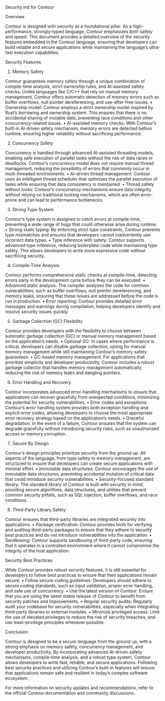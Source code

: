 Security.md for Contour

Overview

Contour is designed with security as a foundational pillar. As a high-performance, strongly-typed language, Contour emphasizes both safety and speed. This document provides a detailed overview of the security features embedded in the Contour language, ensuring that developers can build reliable and secure applications while maintaining the language’s ultra-fast execution capabilities.

Security Features

1. Memory Safety

Contour guarantees memory safety through a unique combination of compile-time analysis, strict ownership rules, and AI-assisted safety checks. Unlike languages like C/C++ that rely on manual memory management, Contour offers automatic detection of memory errors such as buffer overflows, null pointer dereferencing, and use-after-free issues.
	•	Ownership model: Contour employs a strict ownership model inspired by Rust’s borrowing and ownership system. This ensures that there is no accidental sharing of mutable data, preventing race conditions and other concurrency-related issues.
	•	AI-assisted memory checks: With Contour’s built-in AI-driven safety mechanism, memory errors are detected before runtime, ensuring higher reliability without sacrificing performance.

2. Concurrency Safety

Concurrency is handled through advanced AI-assisted threading models, enabling safe execution of parallel tasks without the risk of data races or deadlocks. Contour’s concurrency model does not require manual thread management, reducing the possibility of errors that commonly occur in multi-threaded environments.
	•	AI-driven thread management: Contour uses an intelligent thread scheduler that optimizes the parallel execution of tasks while ensuring that data consistency is maintained.
	•	Thread safety without locks: Contour’s concurrency mechanisms ensure data integrity without relying on traditional locking mechanisms, which are often error-prone and can lead to performance bottlenecks.

3. Strong Type System

Contour’s type system is designed to catch errors at compile-time, preventing a wide range of bugs that could otherwise arise during runtime.
	•	Strong static typing: By enforcing strict type constraints, Contour prevents type mismatches and ensures that developers cannot inadvertently use incorrect data types.
	•	Type inference with safety: Contour supports advanced type inference, reducing boilerplate code while maintaining type safety. This allows developers to write more expressive code without sacrificing security.

4. Compile-Time Analysis

Contour performs comprehensive static checks at compile-time, detecting errors early in the development cycle before they can be executed.
	•	Advanced static analysis: The compiler analyzes the code for common vulnerabilities, such as buffer overflows, null pointer dereferencing, and memory leaks, ensuring that these issues are addressed before the code is run in production.
	•	Error reporting: Contour provides detailed error messages and warnings during compilation, helping developers identify and resolve security issues quickly.

5. Garbage Collection (GC) Flexibility

Contour provides developers with the flexibility to choose between automatic garbage collection (GC) or manual memory management based on the application’s needs.
	•	Optional GC: In cases where performance is critical, developers can disable garbage collection, opting for manual memory management while still maintaining Contour’s memory safety guarantees.
	•	GC-based memory management: For applications that prioritize simplicity and developer productivity, Contour includes a robust garbage collector that handles memory management automatically, reducing the risk of memory leaks and dangling pointers.

6. Error Handling and Recovery

Contour incorporates advanced error-handling mechanisms to ensure that applications can recover gracefully from unexpected conditions, minimizing the potential for security vulnerabilities.
	•	Error codes and exceptions: Contour’s error handling system provides both exception handling and explicit error codes, allowing developers to choose the most appropriate error recovery strategy based on the application’s needs.
	•	Graceful degradation: In the event of a failure, Contour ensures that the system can degrade gracefully without introducing security risks, such as unauthorized access or memory corruption.

7. Secure By Design

Contour’s design principles prioritize security from the ground up. All aspects of the language, from type safety to memory management, are structured to ensure that developers can create secure applications with minimal effort.
	•	Immutable data structures: Contour encourages the use of immutable data structures, preventing accidental mutation of critical data that could introduce security vulnerabilities.
	•	Security-focused standard library: The standard library of Contour is built with security in mind, providing secure algorithms, data structures, and utilities that prevent common security pitfalls, such as SQL injection, buffer overflows, and race conditions.

8. Third-Party Library Safety

Contour ensures that third-party libraries are integrated securely into applications.
	•	Package verification: Contour provides tools for verifying and auditing third-party packages to ensure that they adhere to security best practices and do not introduce vulnerabilities into the application.
	•	Sandboxing: Contour supports sandboxing of third-party code, ensuring that it operates in a controlled environment where it cannot compromise the integrity of the host application.

Security Best Practices

While Contour provides robust security features, it is still essential for developers to follow best practices to ensure that their applications remain secure:
	•	Follow secure coding guidelines: Developers should adhere to secure coding standards, such as input validation, proper error handling, and safe use of concurrency.
	•	Use the latest version of Contour: Ensure that you are using the latest stable release of Contour to benefit from security patches and improvements.
	•	Regular security audits: Regularly audit your codebase for security vulnerabilities, especially when integrating third-party libraries or external modules.
	•	Minimize privileged access: Limit the use of elevated privileges to reduce the risk of security breaches, and use least-privilege principles whenever possible.

Conclusion

Contour is designed to be a secure language from the ground up, with a strong emphasis on memory safety, concurrency management, and developer productivity. By incorporating advanced AI-driven safety mechanisms, compile-time analysis, and a robust type system, Contour allows developers to write fast, reliable, and secure applications. Following best security practices and utilizing Contour’s built-in features will ensure that applications remain safe and resilient in today’s complex software ecosystem.

For more information on security updates and recommendations, refer to the official Contour documentation and community discussions.
